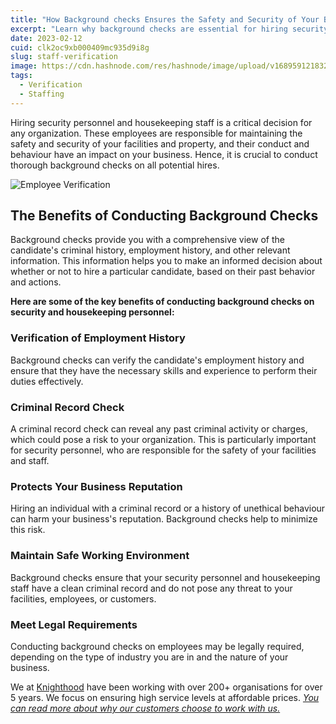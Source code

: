 ```yaml
---
title: "How Background checks Ensures the Safety and Security of Your Business"
excerpt: "Learn why background checks are essential for hiring security and housekeeping personnel, and how they help business"
date: 2023-02-12
cuid: clk2oc9xb000409mc935d9i8g
slug: staff-verification
image: https://cdn.hashnode.com/res/hashnode/image/upload/v1689591218325/ee6d2c32-6fdc-4d38-9fc9-ab17a4d3a25b.png
tags:
  - Verification
  - Staffing
---
```


Hiring security personnel and housekeeping staff is a critical decision for any organization. These employees are responsible for maintaining the safety and security of your facilities and property, and their conduct and behaviour have an impact on your business. Hence, it is crucial to conduct thorough background checks on all potential hires.

![Employee Verification](https://cdn.hashnode.com/res/hashnode/image/upload/v1689591318079/e7d004bc-6478-4035-966c-c8b71b575c3e.png)

## The Benefits of Conducting Background Checks[​](http://localhost:3000/blog/staff-verification#the-benefits-of-conducting-background-checks)

Background checks provide you with a comprehensive view of the candidate's criminal history, employment history, and other relevant information. This information helps you to make an informed decision about whether or not to hire a particular candidate, based on their past behavior and actions.

**Here are some of the key benefits of conducting background checks on security and housekeeping personnel:**

### Verification of Employment History[​](http://localhost:3000/blog/staff-verification#verification-of-employment-history)

Background checks can verify the candidate's employment history and ensure that they have the necessary skills and experience to perform their duties effectively.

### Criminal Record Check[​](http://localhost:3000/blog/staff-verification#criminal-record-check)

A criminal record check can reveal any past criminal activity or charges, which could pose a risk to your organization. This is particularly important for security personnel, who are responsible for the safety of your facilities and staff.

### Protects Your Business Reputation[​](http://localhost:3000/blog/staff-verification#protects-your-business-reputation)

Hiring an individual with a criminal record or a history of unethical behaviour can harm your business's reputation. Background checks help to minimize this risk.

### Maintain Safe Working Environment[​](http://localhost:3000/blog/staff-verification#maintain-safe-working-environment)

Background checks ensure that your security personnel and housekeeping staff have a clean criminal record and do not pose any threat to your facilities, employees, or customers.

### Meet Legal Requirements[​](http://localhost:3000/blog/staff-verification#meet-legal-requirements)

Conducting background checks on employees may be legally required, depending on the type of industry you are in and the nature of your business.

We at [Knighthood](http://knighthood.co) have been working with over 200+ organisations for over 5 years. We focus on ensuring high service levels at affordable prices. [*You can read more about why our customers choose to work with us.*](http://knighthood.co/whyus)
